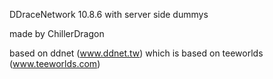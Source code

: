 DDraceNetwork 10.8.6 with server side dummys

made by ChillerDragon

based on ddnet (www.ddnet.tw) which is based on teeworlds (www.teeworlds.com)